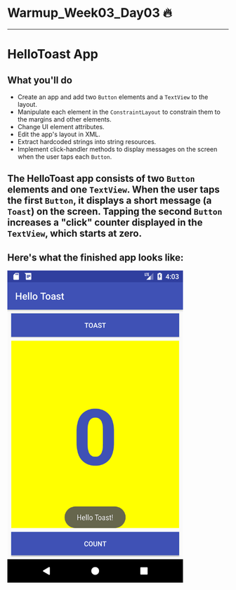 # Warmup_Week03_Day03 🔥
---
# HelloToast App
## What you'll do
- Create an app and add two `Button` elements and a `TextView` to the layout.
- Manipulate each element in the `ConstraintLayout` to constrain them to the margins and other elements.
- Change UI element attributes.
- Edit the app's layout in XML.
- Extract hardcoded strings into string resources.
- Implement click-handler methods to display messages on the screen when the user taps each `Button`.


## The HelloToast app consists of two `Button` elements and one `TextView`. When the user taps the first `Button`, it displays a short message (a `Toast`) on the screen. Tapping the second `Button` increases a "click" counter displayed in the `TextView`, which starts at zero.

## Here's what the finished app looks like:

<img src="screenshot.png" alt="drawing" width="400"/>


